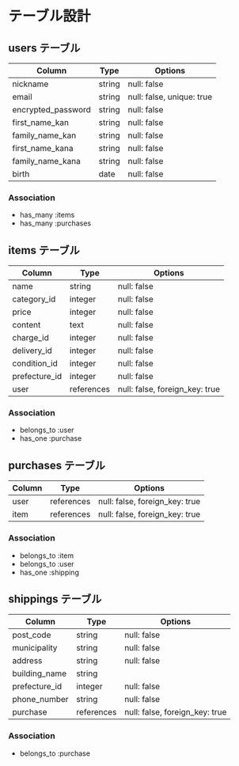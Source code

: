 # テーブル設計

## users テーブル

| Column                | Type      | Options                   |
| --------------------- | --------- | ------------------------- |
| nickname              | string    | null: false               |
| email                 | string    | null: false, unique: true |
| encrypted_password    | string    | null: false               |
| first_name_kan        | string    | null: false               |
| family_name_kan       | string    | null: false               |
| first_name_kana       | string    | null: false               |
| family_name_kana      | string    | null: false               |
| birth                 | date      | null: false               |



### Association

- has_many :items
- has_many :purchases

## items テーブル

| Column              | Type        | Options                        |
| ------------------- | ----------- | ------------------------------ |
| name                | string      | null: false                    |
| category_id         | integer     | null: false                    |
| price               | integer     | null: false                    |
| content             | text        | null: false                    |
| charge_id           | integer      | null: false                    |
| delivery_id         | integer      | null: false                    |
| condition_id        | integer      | null: false                    |
| prefecture_id       | integer      | null: false                    |
| user                | references  | null: false, foreign_key: true |

### Association

- belongs_to :user
- has_one :purchase

## purchases テーブル

| Column | Type       | Options                        |
| ------ | ---------- | ------------------------------ |
| user   | references | null: false, foreign_key: true |
| item   | references | null: false, foreign_key: true |

### Association

- belongs_to :item
- belongs_to :user
- has_one :shipping

## shippings テーブル

| Column                   | Type        | Options                        |
| ------------------------ | ----------- | ------------------------------ |
| post_code                | string      | null: false                    |
| municipality             | string      | null: false                    |
| address                  | string      | null: false                    |
| building_name            | string      |                                |
| prefecture_id            | integer     | null: false                    |
| phone_number             | string      | null: false                    |
| purchase                 | references  | null: false, foreign_key: true |


### Association

- belongs_to :purchase
<!-- "node": "16.13.1" -->